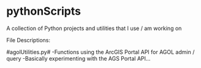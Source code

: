 pythonScripts
=============

A collection of Python projects and utilities that I use / am working on

File Descriptions:

#agolUtilities.py#
-Functions using the ArcGIS Portal API for AGOL admin / query
-Basically experimenting with the AGS Portal API...

